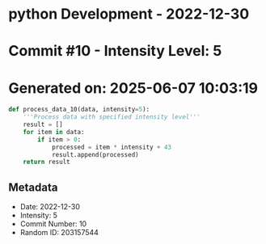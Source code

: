 ﻿# python Development - 2022-12-30
# Commit #10 - Intensity Level: 5
# Generated on: 2025-06-07 10:03:19
```python
def process_data_10(data, intensity=5):
    '''Process data with specified intensity level'''
    result = []
    for item in data:
        if item > 0:
            processed = item * intensity + 43
            result.append(processed)
    return result
```
## Metadata
- Date: 2022-12-30
- Intensity: 5
- Commit Number: 10
- Random ID: 203157544
